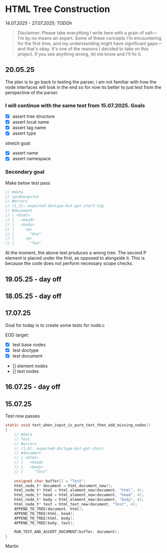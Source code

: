 # HTML Tree Construction
_14.07.2025 - 27.07.2025; TODOh_

> Disclaimer: Please take everything I write here with a grain of salt—I'm by no means an expert. Some of these concepts I'm encountering for the first time, and my understanding might have significant gaps—and that's okay. It's one of the reasons I decided to take on this project. If you see anything wrong, let me know and I'll fix it.

## 20.05.25

The plan is to go back to testing the parser, i am not familiar with how the node interfaces will look in the end so for now its better to just test from the perspective of the parser.

### I will continue with the same test from 15.07.2025. Goals

- [x] assert tree structure
- [x] assert local name
- [x] assert tag name
- [x] assert type

stretch goal:

- [x] assert name
- [x] assert namespace

### Secondary goal

Make below test pass

```c
// #data
// <p>One<p>Two
// #errors
// (1,3): expected-doctype-but-got-start-tag
// #document
// | <html>
// |   <head>
// |   <body>
// |     <p>
// |       "One"
// |     <p>
// |       "Two"
```

At the moment, the above test produces a wrong tree. The second P element is placed under the first, as opposed to alongside it. This is because the code does not perform necessary scope checks.

## 19.05.25 - day off

## 18.05.25 - day off

## 17.07.25

Goal for today is to create some tests for node.c

EOD target:
- [x] test base nodes
- [x] test doctype
- [x] test document
- [] element nodes 
- [] text nodes

## 16.07.25 - day off

## 15.07.25

Test now passes

```c
static void test_when_input_is_pure_text_then_add_missing_nodes()
{
    // #data
    // Test
    // #errors
    // (1,0): expected-doctype-but-got-chars
    // #document
    // | <html>
    // |   <head>
    // |   <body>
    // |     "Test"
    
    unsigned char buffer[] = "Test";
    html_node_t* document = html_document_new();
    html_node_t* html = html_element_new(document, "html", 4);
    html_node_t* head = html_element_new(document, "head", 4);
    html_node_t* body = html_element_new(document, "body", 4);
    html_node_t* text = html_text_new(document, "Test", 4);
    APPEND_TO_TREE(document, html);
    APPEND_TO_TREE(html, head);
    APPEND_TO_TREE(html, body);
    APPEND_TO_TREE(body, text);

    RUN_TEST_AND_ASSERT_DOCUMENT(buffer, document);
}
```

Martin
